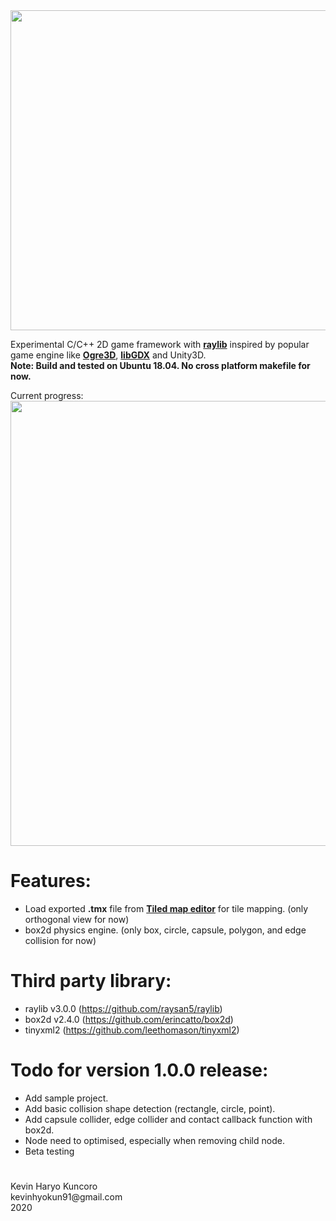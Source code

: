 <img align="center" src="https://github.com/kenhyokun/khkFramework-raylib/blob/master/github_resources/logo/khkFramework-raylib-logo.png" width=512>

Experimental C/C++ 2D game framework with **[raylib][1]** inspired by popular game engine like **[Ogre3D][2]**, **[libGDX][3]** and Unity3D.
</br>
**Note: Build and tested on Ubuntu 18.04. No cross platform makefile for now.**

Current progress:
</br>
<img align="center" src="https://github.com/kenhyokun/khkFramework-raylib/blob/master/github_resources/curr_progress.gif" width=712>

# Features:
  - Load exported **.tmx** file from **[Tiled map editor](https://www.mapeditor.org/)** for tile mapping. (only orthogonal view for now)
  - box2d physics engine. (only box, circle, capsule, polygon, and edge collision for now)

# Third party library:
  - raylib v3.0.0 (https://github.com/raysan5/raylib)
  - box2d v2.4.0 (https://github.com/erincatto/box2d)
  - tinyxml2 (https://github.com/leethomason/tinyxml2) 

# Todo for version 1.0.0 release:
  - Add sample project.
  - Add basic collision shape detection (rectangle, circle, point).
  - Add capsule collider, edge collider and contact callback function with box2d.
  - Node need to optimised, especially when removing child node.
  - Beta testing

#
<p>
Kevin Haryo Kuncoro </br>
kevinhyokun91@gmail.com </br>
2020 
</p>

[1]: https://github.com/raysan5/raylib
[2]: https://github.com/OGRECave/ogre
[3]: https://github.com/libgdx/libgdx

